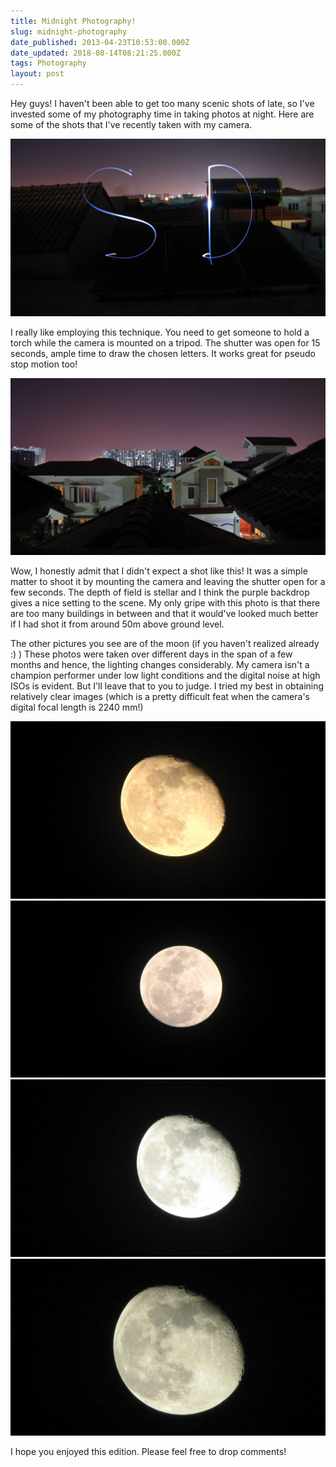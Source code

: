 ```yaml
---
title: Midnight Photography!
slug: midnight-photography
date_published: 2013-04-23T10:53:00.000Z
date_updated: 2018-08-14T08:21:25.000Z
tags: Photography
layout: post
---
```


Hey guys! I haven\'t been able to get too many scenic shots of late, so I\'ve invested some of my photography time in taking photos at night. Here are some of the shots that I\'ve recently taken with my camera.

![IMG_0131](/content/images/2018/08/IMG_0131.JPG)

I really like employing this technique. You need to get someone to hold a torch while the camera is mounted on a tripod. The shutter was open for 15 seconds, ample time to draw the chosen letters. It works great for pseudo stop motion too!

![IMG_0790](/content/images/2018/08/IMG_0790.JPG)

Wow, I honestly admit that I didn\'t expect a shot like this! It was a simple matter to shoot it by mounting the camera and leaving the shutter open for a few seconds. The depth of field is stellar and I think the purple backdrop gives a nice setting to the scene. My only gripe with this photo is that there are too many buildings in between and that it would\'ve looked much better if I had shot it from around 50m above ground level.

The other pictures you see are of the moon (if you haven\'t realized already :) ) These photos were taken over different days in the span of a few months and hence, the lighting changes considerably. My camera isn\'t a champion performer under low light conditions and the digital noise at high ISOs is evident. But I\'ll leave that to you to judge. I tried my best in obtaining relatively clear images (which is a pretty difficult feat when the camera\'s digital focal length is 2240 mm!)

![IMG_2268](/content/images/2018/08/IMG_2268.JPG)
![IMG_0357](/content/images/2018/08/IMG_0357.JPG)
![IMG_2303](/content/images/2018/08/IMG_2303.JPG)
![IMG_2306](/content/images/2018/08/IMG_2306.JPG)

I hope you enjoyed this edition. Please feel free to drop comments!
